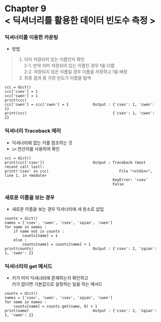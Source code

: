 Chapter 9<br/>
< 딕셔너리를 활용한 데이터 빈도수 측정 >
=====================


### 딕셔너리를 이용한 카운팅
- 방법
> 1. 이미 저장되어 있는 이름인지 확인<br/>
> 2-1. 만약 이미 저장되어 있는 이름인 경우 1을 더함<br/>
> 2-2. 저장되지 않은 이름일 경우 이름을 저장하고 1을 배정<br/>
> 3. 최종 결과 중 가장 빈도가 이름을 탐색

```
ccc = dict()
ccc['csev'] = 1
ccc['cwen'] = 1
print(ccc)
ccc['cwen'] = ccc['cwen'] = 1           Output : {'csev': 1, 'cwen': 1}
print(ccc)                                       {'csev': 1, 'cwen': 2}
```


### 딕셔너리 Traceback 에러
- 딕셔너리에 없는 키를 참조하는 것
- `in` 연산자를 사용하여 확인

```
ccc = dict()
print(ccc['csev'])                      Output : Traceback (most recent call last):
print('csev' in ccc)                                File "<stdin>", line 1, in <module>
                                                 KeyError: 'csev'
                                                 False
```


### 새로운 이름을 보는 경우
- 새로운 이름을 보는 경우 딕셔너리에 새 원소로 삽입

```
counts = dict()
names = ['csev', 'cwen', 'csev', 'zqian', 'cwen']
for name in names :
    if name not in counts :
        counts[name] = 1
    else :
        counts[name] = counts[name] + 1
print(counts)                           Output : {'csev': 2, 'zqian': 1, 'cwen': 2}        
```


### 딕셔너리의 get 메서드
- 키가 이미 딕셔너리에 존재하는지 확인하고<br/>
키가 없다면 기본값으로 설정하는 일을 하는 메서드

```
counts = dict()
names = ['csev', 'cwen', 'csev', 'zqian', 'cwen']
for name in names :
    counts[name] = counts.get(name, 0) + 1
print(name)                             Output : {'csev': 2, 'zqian': 1, 'cwen': 2}    
```
